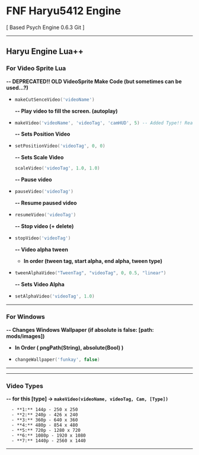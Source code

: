 # FNF Haryu5412 Engine

[ Based Psych Engine 0.6.3 Git ]

---

## Haryu Engine Lua++

### **For Video Sprite Lua**

  **-- DEPRECATED!! OLD VideoSprite Make Code (but sometimes can be used...?)**

- ```lua
  makeCutSenceVideo('videoName')
  ```

  **-- Play video to fill the screen. (autoplay)**

- ```lua
  makeVideo('videoName', 'videoTag', 'camHUD', 5) -- Added Type!! Read bottom types
  ```

  **-- Sets Position Video**  

- ```lua
  setPositionVideo('videoTag', 0, 0)
  ```

  **-- Sets Scale Video**

  ```lua
  scaleVideo('videoTag', 1.0, 1.0)
  ```

  **-- Pause video**  

- ```lua
  pauseVideo('videoTag')
  ```

  **-- Resume paused video**

- ```lua
  resumeVideo('videoTag')
  ```

  **-- Stop video (+ delete)**

- ```lua
  stopVideo('videoTag')
  ```

  **-- Video alpha tween**
  - **In order (tween tag, start alpha, end alpha, tween type)**

- ```lua
  tweenAlphaVideo("TweenTag", "videoTag", 0, 0.5, "linear")
  ```

  **-- Sets Video Alpha**

- ```lua
  setAlphaVideo('videoTag', 1.0)
  ```

---

### **For Windows**

  **-- Changes Windows Wallpaper (if absolute is false: [path: mods/images])**

- **In Order ( pngPath(String), absolute(Bool) )**

- ```lua
  changeWallpaper('funkay', false)
  ```

---

---

### **Video Types**

  **-- for this [type] -> ```makeVideo(videoName, videoTag, Cam, [Type])```**

```
  - **1:** 144p - 250 x 250
  - **2:** 240p - 426 x 240
  - **3:** 360p - 640 x 360
  - **4:** 480p - 854 x 480
  - **5:** 720p - 1280 x 720
  - **6:** 1080p - 1920 x 1080
  - **7:** 1440p - 2560 x 1440
```

---